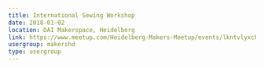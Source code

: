 ```yaml
---
title: International Sewing Workshop
date: 2018-01-02
location: DAI Makerspace, Heidelberg
link: https://www.meetup.com/Heidelberg-Makers-Meetup/events/lkntvlyxcbdb/
usergroup: makershd
type: usergroup
---
```

